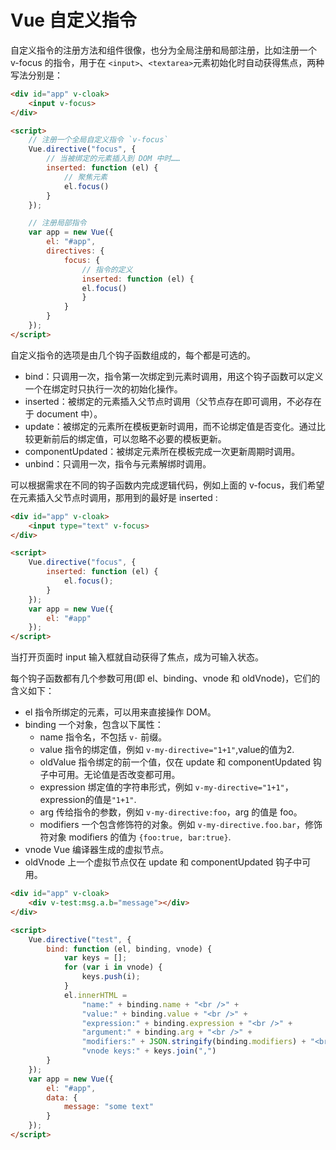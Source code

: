 # Vue 自定义指令

自定义指令的注册方法和组件很像，也分为全局注册和局部注册，比如注册一个 v-focus 的指令，用于在 `<input>`、`<textarea>`元素初始化时自动获得焦点，两种写法分别是：

```html
<div id="app" v-cloak>
    <input v-focus>
</div>

<script>
    // 注册一个全局自定义指令 `v-focus`
    Vue.directive("focus", {
        // 当被绑定的元素插入到 DOM 中时……
        inserted: function (el) {
            // 聚焦元素
            el.focus()
        }
    });

    // 注册局部指令
    var app = new Vue({
        el: "#app",
        directives: {
            focus: {
                // 指令的定义
                inserted: function (el) {
                el.focus()
                }
            }
        }
    });
</script>
```

自定义指令的选项是由几个钩子函数组成的，每个都是可选的。

* bind：只调用一次，指令第一次绑定到元素时调用，用这个钩子函数可以定义一个在绑定时只执行一次的初始化操作。
* inserted：被绑定的元素插入父节点时调用（父节点存在即可调用，不必存在于 document 中）。
* update：被绑定的元素所在模板更新时调用，而不论绑定值是否变化。通过比较更新前后的绑定值，可以忽略不必要的模板更新。
* componentUpdated：被绑定元素所在模板完成一次更新周期时调用。
* unbind：只调用一次，指令与元素解绑时调用。

可以根据需求在不同的钩子函数内完成逻辑代码，例如上面的 v-focus，我们希望在元素插入父节点时调用，那用到的最好是 inserted :

```html
<div id="app" v-cloak>
    <input type="text" v-focus>
</div>

<script>
    Vue.directive("focus", {
        inserted: function (el) {
            el.focus();
        }
    });
    var app = new Vue({
        el: "#app"
    });
</script>
```

当打开页面时 input 输入框就自动获得了焦点，成为可输入状态。

每个钩子函数都有几个参数可用(即 el、binding、vnode 和 oldVnode)，它们的含义如下：

* el 指令所绑定的元素，可以用来直接操作 DOM。
* binding 一个对象，包含以下属性：
    * name 指令名，不包括 `v-` 前缀。
    * value 指令的绑定值，例如 `v-my-directive="1+1"`,value的值为2.
    * oldValue 指令绑定的前一个值，仅在 update 和 componentUpdated 钩子中可用。无论值是否改变都可用。
    * expression 绑定值的字符串形式，例如 `v-my-directive="1+1"`，expression的值是`"1+1"`.
    * arg 传给指令的参数，例如 `v-my-directive:foo`，arg 的值是 foo。
    * modifiers 一个包含修饰符的对象。例如 `v-my-directive.foo.bar`，修饰符对象 modifiers 的值为 `{foo:true, bar:true}`.
* vnode Vue 编译器生成的虚拟节点。
* oldVnode 上一个虚拟节点仅在 update 和 componentUpdated 钩子中可用。

```html
<div id="app" v-cloak>
    <div v-test:msg.a.b="message"></div>
</div>

<script>
    Vue.directive("test", {
        bind: function (el, binding, vnode) {
            var keys = [];
            for (var i in vnode) {
                keys.push(i);
            }
            el.innerHTML =
                "name:" + binding.name + "<br />" +
                "value:" + binding.value + "<br />" +
                "expression:" + binding.expression + "<br />" +
                "argument:" + binding.arg + "<br />" +
                "modifiers:" + JSON.stringify(binding.modifiers) + "<br />" +
                "vnode keys:" + keys.join(",")
        }
    });
    var app = new Vue({
        el: "#app",
        data: {
            message: "some text"
        }
    });
</script>
```
